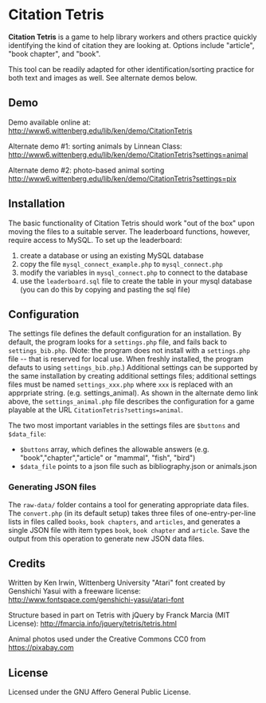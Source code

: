 # Citation Tetris

**Citation Tetris** is a game to help library workers and others practice quickly identifying the kind of citation they are looking at. Options include "article", "book chapter", and "book". 

This tool can be readily adapted for other identification/sorting practice for both text and images as well. See alternate demos below.

## Demo

Demo available online at:
http://www6.wittenberg.edu/lib/ken/demo/CitationTetris

Alternate demo #1: sorting animals by Linnean Class:
http://www6.wittenberg.edu/lib/ken/demo/CitationTetris?settings=animal

Alternate demo #2: photo-based animal sorting 
http://www6.wittenberg.edu/lib/ken/demo/CitationTetris?settings=pix

## Installation

The basic functionality of Citation Tetris should work "out of the box" upon moving the files to a suitable server. The leaderboard functions, however, require access to MySQL. To set up the leaderboard:
1. create a database or using an existing MySQL database
2. copy the file `mysql_connect_example.php` to `mysql_connect.php`
3. modify the variables in `mysql_connect.php` to connect to the database
4. use the `leaderboard.sql` file to create the table in your mysql database (you can do this by copying and pasting the sql file)

## Configuration

The settings file defines the default configuration for an installation. By default, the program looks for a `settings.php` file, and fails back to `settings_bib.php`. (Note: the program does not install with a `settings.php` file -- that is reserved for local use. When freshly installed, the program defauts to using `settings_bib.php`.) Additional settings can be supported by the same installation by creating additional settings files; additional settings files must be named `settings_xxx.php` where `xxx` is replaced with an apprpriate string. (e.g. settings_animal). As shown in the alternate demo link above, the `settings_animal.php` file describes the configuration for a game playable at the URL `CitationTetris?settings=animal`.

The two most important variables in the settings files are `$buttons` and `$data_file`: 
* `$buttons` array, which defines the allowable answers (e.g. "book","chapter","article" or "mammal", "fish", "bird")
* `$data_file` points to a json file such as bibliography.json or animals.json

### Generating JSON files

The `raw-data/` folder contains a tool for generating appropriate data files. The `convert.php` (in its default setup) takes three files of one-entry-per-line lists in files called `books`, `book chapters`, and `articles`, and generates a single JSON file with item types `book`, `book chapter` and `article`. Save the output from this operation to generate new JSON data files. 

## Credits
Written by Ken Irwin, Wittenberg University
"Atari" font created by Genshichi Yasui with a freeware license: http://www.fontspace.com/genshichi-yasui/atari-font

Structure based in part on Tetris with jQuery by Franck Marcia (MIT License):
http://fmarcia.info/jquery/tetris/tetris.html

Animal photos used under the Creative Commons CC0 from https://pixabay.com

## License

Licensed under the GNU Affero General Public License.